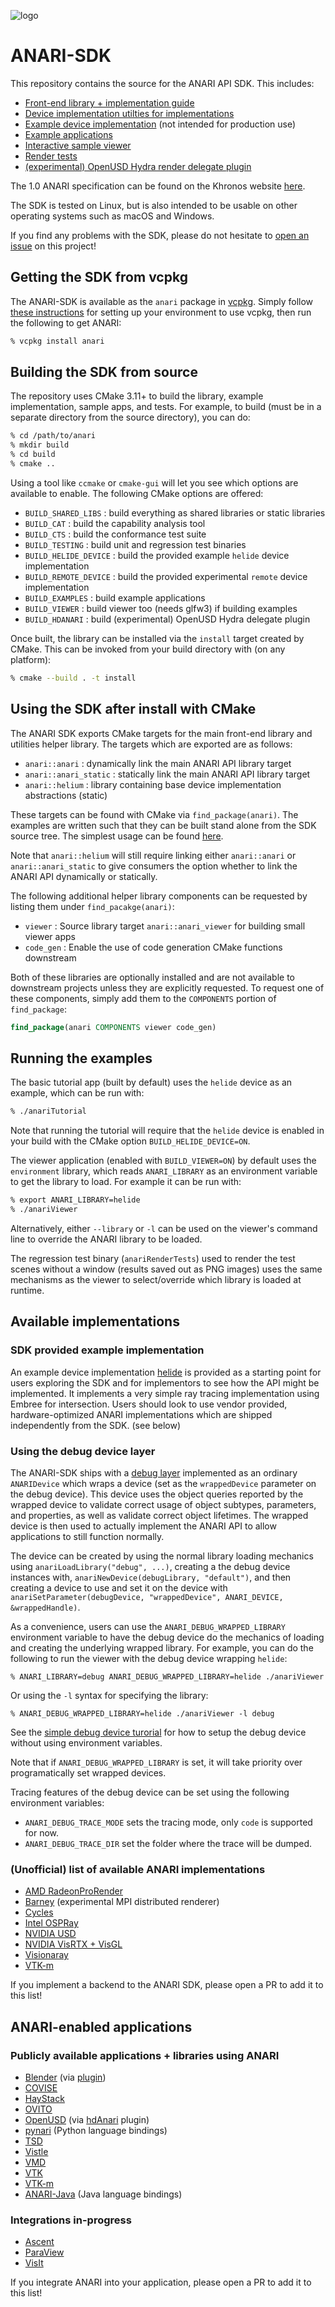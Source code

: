 ![logo](https://github.com/KhronosGroup/ANARI-Docs/blob/main/images/anari_RGB_Mar20.svg)

ANARI-SDK
=========

This repository contains the source for the ANARI API SDK. This includes:

- [Front-end library + implementation guide](src/anari)
- [Device implementation utilties for implementations](src/helium)
- [Example device implementation](src/devices/helide) (not intended for production use)
- [Example applications](examples/)
- [Interactive sample viewer](examples/viewer)
- [Render tests](tests/render)
- [(experimental) OpenUSD Hydra render delegate plugin](src/hdanari)

The 1.0 ANARI specification can be found on the Khronos website
[here](https://www.khronos.org/registry/ANARI/).

The SDK is tested on Linux, but is also intended to be usable on other operating
systems such as macOS and Windows.

If you find any problems with the SDK, please do not hesitate to
[open an issue](https://github.com/KhronosGroup/ANARI-SDK/issues/new) on this
project!

## Getting the SDK from vcpkg

The ANARI-SDK is available as the `anari` package in
[vcpkg](https://vcpkg.io/en/). Simply follow [these
instructions](https://vcpkg.io/en/getting-started) for setting up your
environment to use vcpkg, then run the following to get ANARI:

```bash
% vcpkg install anari
```

## Building the SDK from source

The repository uses CMake 3.11+ to build the library, example implementation,
sample apps, and tests. For example, to build (must be in a separate directory
from the source directory), you can do:

```bash
% cd /path/to/anari
% mkdir build
% cd build
% cmake ..
```

Using a tool like `ccmake` or `cmake-gui` will let you see which options are
available to enable. The following CMake options are offered:

- `BUILD_SHARED_LIBS`   : build everything as shared libraries or static libraries
- `BUILD_CAT`           : build the capability analysis tool
- `BUILD_CTS`           : build the conformance test suite
- `BUILD_TESTING`       : build unit and regression test binaries
- `BUILD_HELIDE_DEVICE` : build the provided example `helide` device implementation
- `BUILD_REMOTE_DEVICE` : build the provided experimental `remote` device implementation
- `BUILD_EXAMPLES`      : build example applications
- `BUILD_VIEWER`        : build viewer too (needs glfw3) if building examples
- `BUILD_HDANARI`       : build (experimental) OpenUSD Hydra delegate plugin

Once built, the library can be installed via the `install` target created by
CMake. This can be invoked from your build directory with (on any platform):

```bash
% cmake --build . -t install
```

## Using the SDK after install with CMake

The ANARI SDK exports CMake targets for the main front-end library and utilities
helper library. The targets which are exported are as follows:

- `anari::anari`        : dynamically link the main ANARI API library target
- `anari::anari_static` : statically link the main ANARI API library target
- `anari::helium`       : library containing base device implementation abstractions (static)

These targets can be found with CMake via `find_package(anari)`. The examples
are written such that they can be built stand alone from the SDK source tree.
The simplest usage can be found [here](examples/simple).

Note that `anari::helium` will still require linking either `anari::anari` or
`anari::anari_static` to give consumers the option whether to link the ANARI
API dynamically or statically.

The following additional helper library components can be requested by listing
them under `find_pacakge(anari)`:

- `viewer` : Source library target `anari::anari_viewer` for building small viewer apps
- `code_gen` : Enable the use of code generation CMake functions downstream

Both of these libraries are optionally installed and are not available to
downstream projects unless they are explicitly requested. To request one of
these components, simply add them to the `COMPONENTS` portion of `find_package`:

```cmake
find_package(anari COMPONENTS viewer code_gen)
```

## Running the examples

The basic tutorial app (built by default) uses the `helide` device as an
example, which can be run with:

```bash
% ./anariTutorial
```

Note that running the tutorial will require that the `helide` device is enabled
in your build with the CMake option `BUILD_HELIDE_DEVICE=ON`.

The viewer application (enabled with `BUILD_VIEWER=ON`) by default uses the
`environment` library, which reads `ANARI_LIBRARY` as an environment variable to
get the library to load. For example it can be run with:

```bash
% export ANARI_LIBRARY=helide
% ./anariViewer
```

Alternatively, either `--library` or `-l` can be used on the viewer's command
line to override the ANARI library to be loaded.

The regression test binary (`anariRenderTests`) used to render the test scenes
without a window (results saved out as PNG images) uses the same mechanisms as
the viewer to select/override which library is loaded at runtime.

## Available implementations

### SDK provided example implementation

An example device implementation [helide](src/devices/helide) is provided as a
starting point for users exploring the SDK and for implementors to see how the
API might be implemented. It implements a very simple ray tracing implementation
using Embree for intersection. Users should look to use vendor provided,
hardware-optimized ANARI implementations which are shipped independently from
the SDK. (see below)

### Using the debug device layer

The ANARI-SDK ships with a [debug layer](src/devices/debug) implemented as an
ordinary `ANARIDevice` which wraps a device (set as the `wrappedDevice`
parameter on the debug device). This device uses the object queries reported by
the wrapped device to validate correct usage of object subtypes, parameters, and
properties, as well as validate correct object lifetimes. The wrapped device is
then used to actually implement the ANARI API to allow applications to still
function normally.

The device can be created by using the normal library loading mechanics using
`anariLoadLibrary("debug", ...)`, creating a the debug device instances with,
`anariNewDevice(debugLibrary, "default")`, and then creating a device to use
and set it on the device with
`anariSetParameter(debugDevice, "wrappedDevice", ANARI_DEVICE, &wrappedHandle)`.

As a convenience, users can use the `ANARI_DEBUG_WRAPPED_LIBRARY` environment
variable to have the debug device do the mechanics of loading and creating the
underlying wrapped library. For example, you can do the following to run the
viewer with the debug device wrapping `helide`:

```
% ANARI_LIBRARY=debug ANARI_DEBUG_WRAPPED_LIBRARY=helide ./anariViewer
```

Or using the `-l` syntax for specifying the library:

```
% ANARI_DEBUG_WRAPPED_LIBRARY=helide ./anariViewer -l debug
```

See the [simple debug device turorial](examples/simple/anariTutorialDebug.c) for
how to setup the debug device without using environment variables.

Note that if `ANARI_DEBUG_WRAPPED_LIBRARY` is set, it will take priority over
programatically set wrapped devices.

Tracing features of the debug device can be set using the following environment
variables:
- `ANARI_DEBUG_TRACE_MODE` sets the tracing mode, only `code` is supported for now.
- `ANARI_DEBUG_TRACE_DIR` set the folder where the trace will be dumped.

### (Unofficial) list of available ANARI implementations

- [AMD RadeonProRender](https://github.com/GPUOpen-LibrariesAndSDKs/RadeonProRenderANARI)
- [Barney](https://github.com/ingowald/barney) (experimental MPI distributed renderer)
- [Cycles](https://github.com/jeffamstutz/cycles)
- [Intel OSPRay](https://github.com/ospray/anari-ospray)
- [NVIDIA USD](https://github.com/NVIDIA-Omniverse/AnariUsdDevice)
- [NVIDIA VisRTX + VisGL](https://github.com/NVIDIA/VisRTX)
- [Visionaray](https://github.com/szellmann/anari-visionaray)
- [VTK-m](https://github.com/dpugmire/anari-library-vtkm)

If you implement a backend to the ANARI SDK, please open a PR to add it to this
list!

## ANARI-enabled applications

### Publicly available applications + libraries using ANARI

- [Blender](https://www.blender.org/) (via [plugin](examples/blender))
- [COVISE](https://www.hlrs.de/solutions/types-of-computing/visualization/covise)
- [HayStack](https://github.com/ingowald/hayStack)
- [OVITO](https://www.ovito.org/)
- [OpenUSD](https://openusd.org/release/index.html) (via [hdAnari](src/hdanari) plugin)
- [pynari](https://github.com/ingowald/pynari) (Python language bindings)
- [TSD](https://github.com/NVIDIA/VisRTX/tree/next_release/tsd)
- [Vistle](https://vistle.io/)
- [VMD](https://www.ks.uiuc.edu/Research/vmd/)
- [VTK](https://vtk.org/)
- [VTK-m](https://m.vtk.org/)
- [ANARI-Java](https://bitbucket.org/Eclesia/anari-java/src/main/) (Java language bindings)

### Integrations in-progress

- [Ascent](https://ascent.readthedocs.io/en/latest/)
- [ParaView](https://www.paraview.org/)
- [VisIt](https://visit-dav.github.io/visit-website/index.html)

If you integrate ANARI into your application, please open a PR to add it to this
list!
